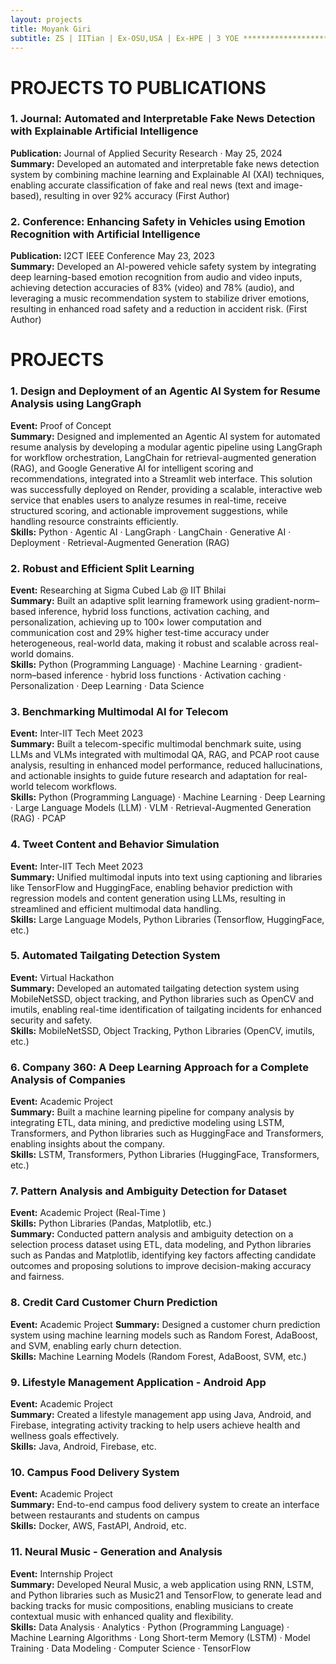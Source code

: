 ```yaml
---
layout: projects
title: Moyank Giri
subtitle: ZS | IITian | Ex-OSU,USA | Ex-HPE | 3 YOE ************************************************ Adv DS Associate Consultant @ ZS, Alumni of IIT, 3YOE, Ex Scho @ OSU-US, Ex-HPE, MTech-DSAI, BTech-CSE & 2 publications in journal and conf, Skilled in ML, NLP, DS, GenAI & EdgeAI etc
---
```

# PROJECTS TO PUBLICATIONS

### 1. Journal: Automated and Interpretable Fake News Detection with Explainable Artificial Intelligence
**Publication:** Journal of Applied Security Research · May 25, 2024     
**Summary:** Developed an automated and interpretable fake news detection system by combining machine learning and Explainable AI (XAI) techniques, enabling accurate classification of fake and real news (text and image-based), resulting in over 92% accuracy (First Author)     

### 2. Conference: Enhancing Safety in Vehicles using Emotion Recognition with Artificial Intelligence
**Publication:** I2CT IEEE Conference May 23, 2023  
**Summary:** Developed an AI-powered vehicle safety system by integrating deep learning-based emotion recognition from audio and video inputs, achieving detection accuracies of 83% (video) and 78% (audio), and leveraging a music recommendation system to stabilize driver emotions, resulting in enhanced road safety and a reduction in accident risk. (First Author)   

# PROJECTS

### 1. Design and Deployment of an Agentic AI System for Resume Analysis using LangGraph 
**Event:** Proof of Concept  
**Summary:** Designed and implemented an Agentic AI system for automated resume analysis by developing a modular agentic pipeline using LangGraph for workflow orchestration, LangChain for retrieval-augmented generation (RAG), and Google Generative AI for intelligent scoring and recommendations, integrated into a Streamlit web interface. This solution was successfully deployed on Render, providing a scalable, interactive web service that enables users to analyze resumes in real-time, receive structured scoring, and actionable improvement suggestions, while handling resource constraints efficiently.  
**Skills:** Python · Agentic AI · LangGraph · LangChain · Generative AI · Deployment · Retrieval-Augmented Generation (RAG)  

### 2. Robust and Efficient Split Learning  
**Event:** Researching at Sigma Cubed Lab @ IIT Bhilai  
**Summary:** Built an adaptive split learning framework using gradient-norm–based inference, hybrid loss functions, activation caching, and personalization, achieving up to 100× lower computation and communication cost and 29% higher test-time accuracy under heterogeneous, real-world data, making it robust and scalable across real-world domains.  
**Skills:** Python (Programming Language) · Machine Learning · gradient-norm–based inference · hybrid loss functions · Activation caching · Personalization · Deep Learning · Data Science

### 3. Benchmarking Multimodal AI for Telecom 
**Event:** Inter-IIT Tech Meet 2023  
**Summary:** Built a telecom-specific multimodal benchmark suite, using LLMs and VLMs integrated with multimodal QA, RAG, and PCAP root cause analysis, resulting in enhanced model performance, reduced hallucinations, and actionable insights to guide future research and adaptation for real-world telecom workflows.  
**Skills:** Python (Programming Language) · Machine Learning · Deep Learning · Large Language Models (LLM) · VLM · Retrieval-Augmented Generation (RAG) · PCAP  

### 4. Tweet Content and Behavior Simulation 
**Event:** Inter-IIT Tech Meet 2023  
**Summary:** Unified multimodal inputs into text using captioning and libraries like TensorFlow and HuggingFace, enabling behavior prediction with regression models and content generation using LLMs, resulting in streamlined and efficient multimodal data handling.   
**Skills:** Large Language Models, Python Libraries (Tensorflow, HuggingFace, etc.)  

### 5. Automated Tailgating Detection System
**Event:** Virtual Hackathon  
**Summary:** Developed an automated tailgating detection system using MobileNetSSD, object tracking, and Python libraries such as OpenCV and imutils, enabling real-time identification of tailgating incidents for enhanced security and safety.  
**Skills:** MobileNetSSD, Object Tracking, Python Libraries (OpenCV, imutils, etc.)  

### 6. Company 360: A Deep Learning Approach for a Complete Analysis of Companies  
**Event:** Academic Project  
**Summary:** Built a machine learning pipeline for company analysis by integrating ETL, data mining, and predictive modeling using LSTM, Transformers, and Python libraries such as HuggingFace and Transformers, enabling insights about the company.  
**Skills:** LSTM, Transformers, Python Libraries (HuggingFace, Transformers, etc.)  

### 7. Pattern Analysis and Ambiguity Detection for Dataset  
**Event:** Academic Project (Real-Time )  
**Skills:** Python Libraries (Pandas, Matplotlib, etc.)  
**Summary:**  Conducted pattern analysis and ambiguity detection on a selection process dataset using ETL, data modeling, and Python libraries such as Pandas and Matplotlib, identifying key factors affecting candidate outcomes and proposing solutions to improve decision-making accuracy and fairness.  

### 8. Credit Card Customer Churn Prediction  
**Event:** Academic Project 
**Summary:**  Designed a customer churn prediction system using machine learning models such as Random Forest, AdaBoost, and SVM, enabling early churn detection.  
**Skills:** Machine Learning Models (Random Forest, AdaBoost, SVM, etc.)  

### 9. Lifestyle Management Application  - Android App  
**Event:** Academic Project   
**Summary:** Created a lifestyle management app using Java, Android, and Firebase, integrating activity tracking to help users achieve health and wellness goals effectively.  
**Skills:** Java, Android, Firebase, etc.  

### 10. Campus Food Delivery System  
**Event:** Academic Project  
**Summary:** End-to-end campus food delivery system to create an interface between restaurants and students on campus  
**Skills:** Docker, AWS, FastAPI, Android, etc. 

### 11. Neural Music - Generation and Analysis   
**Event:** Internship Project  
**Summary:** Developed Neural Music, a web application using RNN, LSTM, and Python libraries such as Music21 and TensorFlow, to generate lead and backing tracks for music compositions, enabling musicians to create contextual music with enhanced quality and flexibility.  
**Skills:** Data Analysis · Analytics · Python (Programming Language) · Machine Learning Algorithms · Long Short-term Memory (LSTM) · Model Training · Data Modeling · Computer Science · TensorFlow   
